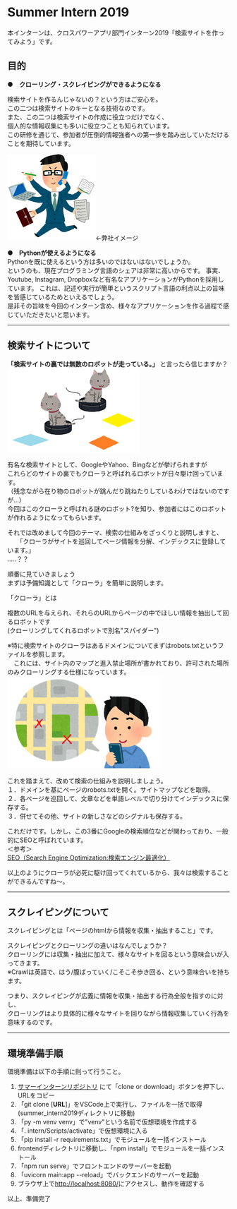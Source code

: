 # Summer Intern 2019
本インターンは、クロスパワーアプリ部門インターン2019「検索サイトを作ってみよう」です。

## 目的
**●　クローリング・スクレイピングができるようになる**  

検索サイトを作るんじゃないの？という方はご安心を。  
この二つは検索サイトのキーとなる技術なのです。   
また、この二つは検索サイトの作成に役立つだけでなく、  
個人的な情報収集にも多いに役立つことも知られています。    
この研修を通じて、参加者が圧倒的情報強者への第一歩を踏み出していただけることを期待しています。  

![仕事 できる男](img/bannou.png)←弊社イメージ

**●　Pythonが使えるようになる**  
Pythonを既に使えるという方は多いのではないはないでしょうか。  
というのも、現在プログラミング言語のシェアは非常に高いからです。
事実、Youtube, Instagram, Dropboxなど有名なアプリケーションがPythonを採用しています。
これは、記述や実行が簡単というスクリプト言語の利点以上の旨味を皆感じているためといえるでしょう。  
是非その旨味を今回のインターン含め、様々なアプリケーションを作る過程で感じていただきたいと思います。
***
## 検索サイトについて
**「検索サイトの裏では無数のロボットが走っている。」** と言ったら信じますか？  
![ねこ ルンバ先輩](img/neko_runba.png)

有名な検索サイトとして、GoogleやYahoo、Bingなどが挙げられますが  
これらどのサイトの裏でもクローラと呼ばれるロボットが日々駆け回っています。  
（残念ながら在り物のロボットが跳んだり跳ねたりしているわけではないのですが…）  
今回はこのクローラと呼ばれる謎のロボット?を知り、参加者にはこのロボットが作れるようになってもらいます。

それでは改めまして今回のテーマ、検索の仕組みをざっくりと説明しますと、  
　　「クローラがサイトを巡回してページ情報を分解、インデックスに登録しています。」  
.....？？
  
順番に見ていきましょう  
まずは予備知識として「クローラ」を簡単に説明します。  

「クローラ」とは  

複数のURLを与えられ、それらのURLからページの中でほしい情報を抽出して回るロボットです  
(クローリングしてくれるロボットで別名"スパイダー")

※特に検索サイトのクローラはあるドメインについてまずはrobots.txtというファイルを参照します。  
　これには、サイト内のマップと進入禁止場所が書かれており、許可された場所のみクローリングする仕様になっています。  
![サイト内マップ](img/mapman.png)
　

これを踏まえて、改めて検索の仕組みを説明しましょう。  
１．ドメインを基にページのrobots.txtを開く。サイトマップなどを取得。  
２．各ページを巡回して、文章などを単語レベルで切り分けてインデックスに保存する。  
３．併せてその他、サイトの新しさなどのシグナルも保存する。  

これだけです。しかし、この3番にGoogleの検索順位などが関わっており、一般的にSEOと呼ばれています。  
＜参考＞  
[SEO（Search Engine Optimization:検索エンジン最適化）](https://moukegaku.com/google-ranking-algorithm/#domain)  



以上のようにクローラが必死に駆け回ってくれているから、我々は検索することができるんですね～。
  


***
## スクレイピングについて
  スクレイピングとは「ページのhtmlから情報を収集・抽出すること」です。  

スクレイピングとクローリングの違いはなんでしょうか？  
クローリングには収集・抽出に加えて、様々なサイトを回るという意味合いが入ってきます。  
※Crawlは英語で、はう/腹ばっていく/こそこそ歩き回る、という意味合いを持ちます。

つまり、スクレイピングが広義に情報を収集・抽出する行為全般を指すのに対し、  
クローリングはより具体的に様々なサイトを回りながら情報収集していく行為を意味するのです。

***

## 環境準備手順
環境準備は以下の手順に則って行うこと。
1. [サマーインターンリポジトリ](https://github.com/crosspower/summer_intern)
にて「clone or download」ボタンを押下し、URLをコピー
2. 「git clone [**URL**]」をVSCode上で実行し、ファイルを一括で取得  
    (summer_intern2019ディレクトリに移動)
3. 「py -m venv venv」で"venv"という名前で仮想環境を作成する
4. 「. intern/Scripts/activate」で仮想環境に入る
5. 「pip install -r requirements.txt」でモジュールを一括インストール
6. frontendディレクトリに移動し、「npm install」でモジュールを一括インストール
7. 「npm run serve」でフロントエンドのサーバーを起動
8. 「uvicorn main:app --reload」でバックエンドのサーバーを起動
9. ブラウザ上で[http://localhost:8080/](http://localhost:8080/)にアクセスし、動作を確認する  

以上、準備完了
